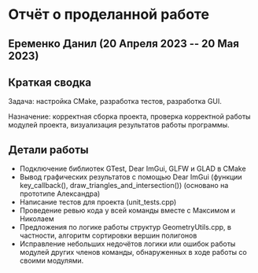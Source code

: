 # Отчёт о проделанной работе
## Еременко Данил (20 Апреля 2023 -- 20 Мая 2023)

## Краткая сводка
Задача: настройка CMake, разработка тестов, разработка GUI.

Назначение: корректная сборка проекта, проверка корректной работы модулей проекта, визуализация результатов работы программы.

## Детали работы
- Подключение библиотек GTest, Dear ImGui, GLFW и GLAD в CMake
- Вывод графических результатов с помощью Dear ImGui (функции key_callback(), draw_triangles_and_intersection()) (основано на прототипе Александра)
- Написание тестов для проекта (unit_tests.cpp)
- Проведение ревью кода у всей команды вместе с Максимом и Николаем
- Предложения по логике работы структур GeometryUtils.cpp, в частности, алгоритм сортировки вершин полигонов
- Исправление небольших недочётов логики или ошибок работы модулей других членов команды, обнаруженных в ходе работы со своими модулями.

